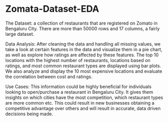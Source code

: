 # Zomata-Dataset-EDA

The Dataset: a collection of restaurants that are registered on Zomato in Bengaluru City. There are more than 50000 rows and 17 columns, a fairly large dataset. 

Data Analysis: After cleaning the data and handling all missing values, we take a look at certain features in the data and visualize them in a pie chart, as well as explore how ratings are affected by these features. The top 10 locations with the highest number of restaurants, locations based on ratings, and most common restaurant types are displayed using bar plots. We also analyze and display the 10 most expensive locations and evaluate the correlation between cost and ratings. 

Use Cases: This information could be highly beneficial for individuals looking to open/purchase a restaurant in Bengaluru City. It gives them insights on which cities have the most competition, which restaurant types are more common etc. This could result in new businesses obtaining a competitive advantage over others and will result in accurate, data driven decisions being made.
